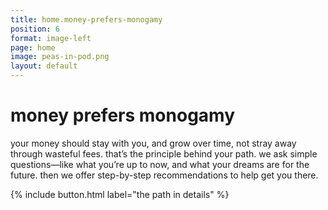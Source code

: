 ```yaml
---
title: home.money-prefers-monogamy
position: 6
format: image-left
page: home
image: peas-in-pod.png
layout: default
---
```


# money prefers monogamy
your money should stay with you, and grow over time, not stray away through wasteful fees. that’s the principle behind your path. we ask simple questions—like what you’re up to now, and what your dreams are for the future. then we offer step-by-step recommendations to help get you there.

{% include button.html label="the path in details" %}

